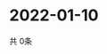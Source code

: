 # 2022-01-10
  共 0条

  <!-- BEGIN -->
  <!-- 最后更新时间Mon Jan 10 2022 10:04:52 GMT+0000 (Coordinated Universal Time) -->
  
  <!-- END -->
  
  